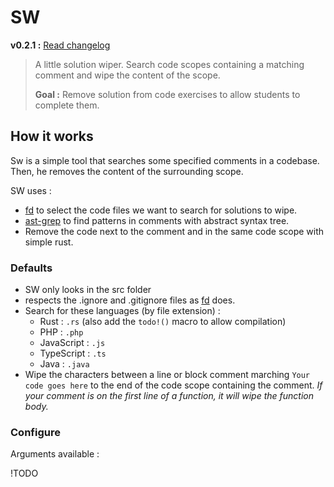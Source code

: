 # SW

**v0.2.1 :** [Read changelog](./CHANGELOG.md) <!-- x-release-please-version -->

> A little solution wiper. Search code scopes containing a matching comment and wipe the content of the scope.
>
> **Goal :** Remove solution from code exercises to allow students to complete them.

## How it works

Sw is a simple tool that searches some specified comments in a codebase.
Then, he removes the content of the surrounding scope.

SW uses :
- [fd](https://github.com/sharkdp/fd) to select the code files we want to search for solutions to wipe.
- [ast-grep](https://github.com/ast-grep/ast-grep) to find patterns in comments with abstract syntax tree.
- Remove the code next to the comment and in the same code scope with simple rust.

### Defaults

- SW only looks in the src folder
- respects the .ignore and .gitignore files as [fd](https://github.com/sharkdp/fd) does.
- Search for these languages (by file extension) :
  - Rust : `.rs` (also add the `todo!()` macro to allow compilation)
  - PHP : `.php`
  - JavaScript : `.js`
  - TypeScript : `.ts`
  - Java : `.java`
- Wipe the characters between a line or block comment marching `Your code goes here` to the end of the code scope containing the comment. *If your comment is on the first line of a function, it will wipe the function body.*

### Configure

Arguments available :

!TODO
